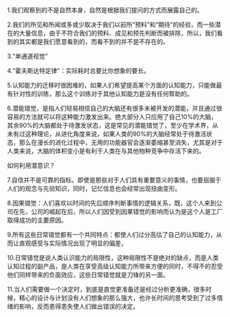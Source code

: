 1.我们观察到的不是自然本身，自然是根据我们提问的方式而展露自己的。

2.我们的所见和所闻或多或少取决于我们以前所“预料”和“期待”的经验，而一些潜在的大量信息，由于不符合我们的预料、成见和预先判断而被排除，所以，我们看到的其实都是我们愿意看到的，而看不到的并不是不存在的。

3.“单通道视觉”

4.“霍夫斯达特定律”：实际耗时总要比你想象的要长。

5.认知能力的迁移时很困难的，如果人们希望提高某个方面的认知能力，只能做最有针对性的训练，那么这个训练对于其他认知能力是没有任何帮助的。

6.潜能错觉，是指人们轻易相信自己的大脑还有很多未被开发的潜能，并且通过很容易的方法就可以将这种能力激发出来。绝大部分人只应用了自己10%的大脑，其余90%的大脑都处于待激发状态，这是常见的潜能错觉了，至少在学术界，从未有过这种理论，从进化角度来说，如果人类的90%的大脑经常处于待激活状态，那么在漫长的进化过程中，无用的功能器官会逐渐萎缩甚至消失，尤其是对于人类来说，大脑的体积变小是有利于人类在与其他物种竞争中存活下来的。

如何利用潜意识？

7.自信并不是可靠的指标。即使是那些对于人们具有重要意义的事情，也要屈服于人们的观念与先验知识，同时，记忆信息也会经常出现扭曲变形。

8.因果错觉：人们喜欢以时间的先后顺序判断事情的逻辑关系，既，这个人来到公司在先，公司的崛起在后，所以人们因受到因果错觉的影响而认为是这个人是工厂取得成功的主要原因。

9.所有这些日常错觉都有一个共同特点：都使人们过分高估了自己的认知能力，从而让直观感受与实际情况出现了明显的偏差，

10.日常错觉是说人类认识能力的局限性，这种局限性不是绝对的缺点，而是人类认知过程的副产品，是人类在享受高级认知能力所带来方便的同时，不得不的忍受他们同样带来的负面效应，这些日常错觉就是刀锋的另一面。

11.当人们需要做一个决定时，到底是直觉更准备还是经过分析更准确，很多时候，精心的设计与计划没有人们想象的那么强大，也许长时间的思考受到了过多情绪的影响，反而患得患失使人们做出错误的决定。
